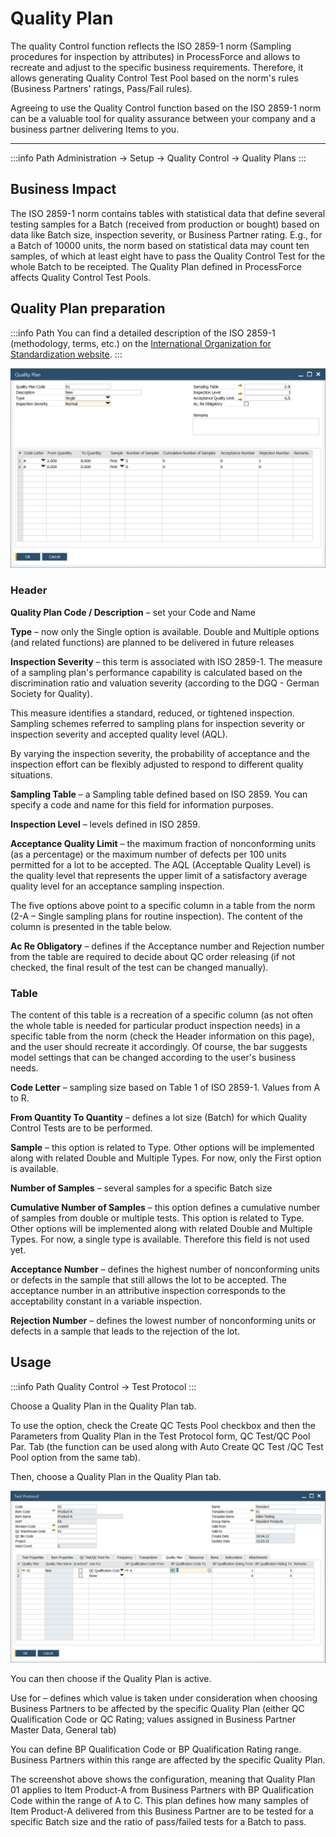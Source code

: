 # Quality Plan

The quality Control function reflects the ISO 2859-1 norm (Sampling procedures for inspection by attributes) in ProcessForce and allows to recreate and adjust to the specific business requirements. Therefore, it allows generating Quality Control Test Pool based on the norm's rules (Business Partners' ratings, Pass/Fail rules).

Agreeing to use the Quality Control function based on the ISO 2859-1 norm can be a valuable tool for quality assurance between your company and a business partner delivering Items to you.

---

:::info Path
Administration → Setup → Quality Control → Quality Plans
:::

## Business Impact

The ISO 2859-1 norm contains tables with statistical data that define several testing samples for a Batch (received from production or bought) based on data like Batch size, inspection severity, or Business Partner rating. E.g., for a Batch of 10000 units, the norm based on statistical data may count ten samples, of which at least eight have to pass the Quality Control Test for the whole Batch to be receipted. The Quality Plan defined in ProcessForce affects Quality Control Test Pools.

## Quality Plan preparation

:::info Path
You can find a detailed description of the ISO 2859-1 (methodology, terms, etc.) on the [International Organization for Standardization website](https://www.iso.org/obp/ui/#iso:std:iso:2859:-1:ed-2:v1:en).
:::

![Quality Plan Main](./media/quality-plan-main.png)

### Header

**Quality Plan Code / Description** – set your Code and Name

**Type** – now only the Single option is available. Double and Multiple options (and related functions) are planned to be delivered in future releases

**Inspection Severity** – this term is associated with ISO 2859-1. The measure of a sampling plan's performance capability is calculated based on the discrimination ratio and valuation severity (according to the DGQ - German Society for Quality).

This measure identifies a standard, reduced, or tightened inspection. Sampling schemes referred to sampling plans for inspection severity or inspection severity and accepted quality level (AQL).

By varying the inspection severity, the probability of acceptance and the inspection effort can be flexibly adjusted to respond to different quality situations.

**Sampling Table** – a Sampling table defined based on ISO 2859. You can specify a code and name for this field for information purposes.

**Inspection Level** – levels defined in ISO 2859.

**Acceptance Quality Limit** – the maximum fraction of nonconforming units (as a percentage) or the maximum number of defects per 100 units permitted for a lot to be accepted. The AQL (Acceptable Quality Level) is the quality level that represents the upper limit of a satisfactory average quality level for an acceptance sampling inspection.

The five options above point to a specific column in a table from the norm (2-A – Single sampling plans for routine inspection). The content of the column is presented in the table below.

**Ac Re Obligatory** – defines if the Acceptance number and Rejection number from the table are required to decide about QC order releasing (if not checked, the final result of the test can be changed manually).

### Table

The content of this table is a recreation of a specific column (as not often the whole table is needed for particular product inspection needs) in a specific table from the norm (check the Header information on this page), and the user should recreate it accordingly. Of course, the bar suggests model settings that can be changed according to the user's business needs.

**Code Letter** – sampling size based on Table 1 of ISO 2859-1. Values from A to R.

**From Quantity To Quantity** – defines a lot size (Batch) for which Quality Control Tests are to be performed.

**Sample** – this option is related to Type. Other options will be implemented along with related Double and Multiple Types. For now, only the First option is available.

**Number of Samples** – several samples for a specific Batch size

**Cumulative Number of Samples** – this option defines a cumulative number of samples from double or multiple tests. This option is related to Type. Other options will be implemented along with related Double and Multiple Types. For now, a single type is available. Therefore this field is not used yet.

**Acceptance Number** – defines the highest number of nonconforming units or defects in the sample that still allows the lot to be accepted. The acceptance number in an attributive inspection corresponds to the acceptability constant in a variable inspection.

**Rejection Number** – defines the lowest number of nonconforming units or defects in a sample that leads to the rejection of the lot.

## Usage

:::info Path
Quality Control → Test Protocol
:::

Choose a Quality Plan in the Quality Plan tab.

To use the option, check the Create QC Tests Pool checkbox and then the Parameters from Quality Plan in the Test Protocol form, QC Test/QC Pool Par. Tab (the function can be used along with Auto Create QC Test /QC Test Pool option from the same tab).

Then, choose a Quality Plan in the Quality Plan tab.

![Quality Control Plan Tab](./media/quality-plan-qualit-plan-tab.png)

You can then choose if the Quality Plan is active.

Use for – defines which value is taken under consideration when choosing Business Partners to be affected by the specific Quality Plan (either QC Qualification Code or QC Rating; values assigned in Business Partner Master Data, General tab)

You can define BP Qualification Code or BP Qualification Rating range. Business Partners within this range are affected by the specific Quality Plan.

The screenshot above shows the configuration, meaning that Quality Plan 01 applies to Item Product-A from Business Partners with BP Qualification Code within the range of A to C. This plan defines how many samples of Item Product-A delivered from this Business Partner are to be tested for a specific Batch size and the ratio of pass/failed tests for a Batch to pass.
